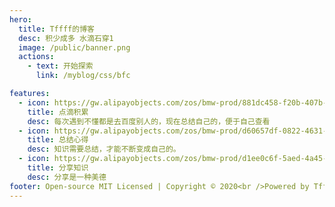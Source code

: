 ```yaml
---
hero:
  title: Tffff的博客
  desc: 积少成多 水滴石穿1
  image: /public/banner.png
  actions:
    - text: 开始探索
      link: /myblog/css/bfc

features:
  - icon: https://gw.alipayobjects.com/zos/bmw-prod/881dc458-f20b-407b-947a-95104b5ec82b/k79dm8ih_w144_h144.png
    title: 点滴积累
    desc: 每次遇到不懂都是去百度别人的，现在总结自己的，便于自己查看
  - icon: https://gw.alipayobjects.com/zos/bmw-prod/d60657df-0822-4631-9d7c-e7a869c2f21c/k79dmz3q_w126_h126.png
    title: 总结心得
    desc: 知识需要总结，才能不断变成自己的。
  - icon: https://gw.alipayobjects.com/zos/bmw-prod/d1ee0c6f-5aed-4a45-a507-339a4bfe076c/k7bjsocq_w144_h144.png
    title: 分享知识
    desc: 分享是一种美德
footer: Open-source MIT Licensed | Copyright © 2020<br />Powered by Tffff
---
```


